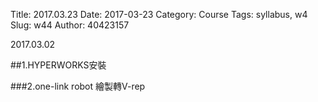 Title: 2017.03.23
Date: 2017-03-23
Category: Course
Tags: syllabus, w4
Slug: w44
Author: 40423157

2017.03.02

<!-- PELICAN_END_SUMMARY -->

##1.HYPERWORKS安裝



###2.one-link robot 繪製轉V-rep


